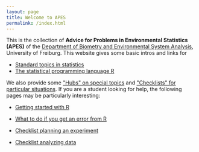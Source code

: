 ```yaml
---
layout: page
title: Welcome to APES
permalink: /index.html
---
```


This is the collection of **Advice for Problems in Environmental Statistics (APES)** of the [Department of Biometry and Environmental System Analysis](http://www.biom.uni-freiburg.de/), University of Freiburg. This website gives some basic intros and links for

* [Standard topics in statistics](http://biometry.github.io/APES/Stats/)
* [The statistical programming language R](http://biometry.github.io/APES/R/)

We also provide some ["Hubs" on special topics](http://biometry.github.io/APES/Hubs/) and ["Checklists" for particular situations](http://biometry.github.io/APES/Checklists/). If you are a student looking for help, the following pages may be particularly interesting: 

* [Getting started with R](http://biometry.github.io/APES/R/R10-gettingStarted.html)
*	[What to do if you get an error from R](http://biometry.github.io/APES/R/R80-solvingProblems.html)
	
* [Checklist planning an experiment](http://biometry.github.io/APES/checklists/planningExperiment.html)
* [Checklist analyzing data](http://biometry.github.io/APES/checklists/analysingData.html)	




